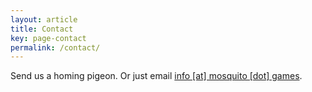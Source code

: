 ```yaml
---
layout: article
title: Contact
key: page-contact
permalink: /contact/
---
```


Send us a homing pigeon. Or just email <a href="mailto:info@mosquito.games">info [at] mosquito [dot] games</a>.

